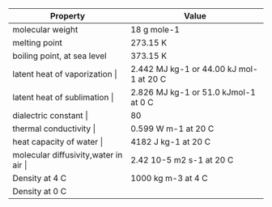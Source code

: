 
| Property                              | Value                                   |
| ------------------------------------- | --------------------------------------- |
| molecular weight                      | 18 g mole-1                             |
| melting point                         | 273.15 K                                |
| boiling point, at sea level           | 373.15 K                                |
| latent heat of vaporization \|        | 2.442 MJ kg-1 or 44.00 kJ mol-1 at 20 C |
| latent heat of sublimation \|         | 2.826 MJ kg-1 or 51.0 kJmol-1 at 0 C    |
| dialectric constant \|                | 80                                      |
| thermal conductivity \|               | 0.599 W m-1 at 20 C                     |
| heat capacity of water \|             | 4182 J kg-1 at 20 C                     |
| molecular diffusivity,water in air \| | 2.42 10-5 m2 s-1 at 20 C                |
| Density at 4 C                        | 1000 kg m-3 at 4 C                      |
| Density at 0 C                        |                                         |

